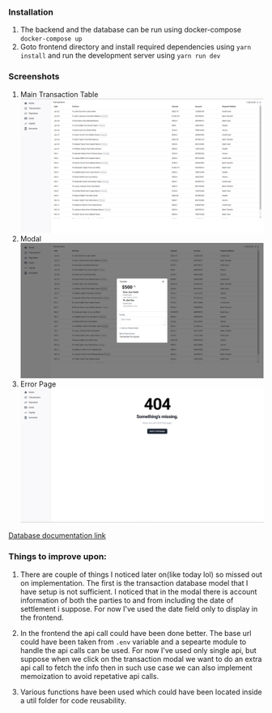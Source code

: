 ### Installation

1. The backend and the database can be run using docker-compose `docker-compose up`
2. Goto frontend directory and install required dependencies using `yarn install` and run the development server using `yarn run dev`


### Screenshots

1. Main Transaction Table
![Transaction Table](assets/transactions.png "Transaction Table")
2. Modal
![Modal](assets/modal.png "Modal Page")
3. Error Page
![Error Page](assets/error.png "Error Page")


[Database documentation link](https://docs.google.com/spreadsheets/d/1sWK8aCZCYfvnmLOMpZN1cN-NrcaqmAREcvryfmqpStk/edit?usp=sharing)

### Things to improve upon:

1. There are couple of things I noticed later on(like today lol) so missed out on implementation. The first is the transaction database model that I have setup is not sufficient. I noticed that in the modal there is account information of both the parties to and from including the date of settlement i suppose. For now I've used the date field only to display in the frontend. 

2. In the frontend the api call could have been done better. The base url could have been taken from `.env` variable and a sepearte module to handle the api calls can be used. For now I've used only single api, but suppose when we click on the transaction modal we want to do an extra api call to fetch the info then in such use case we can also implement memoization to avoid repetative api calls.

3. Various functions have been used which could have been located inside a util folder for code reusability.

